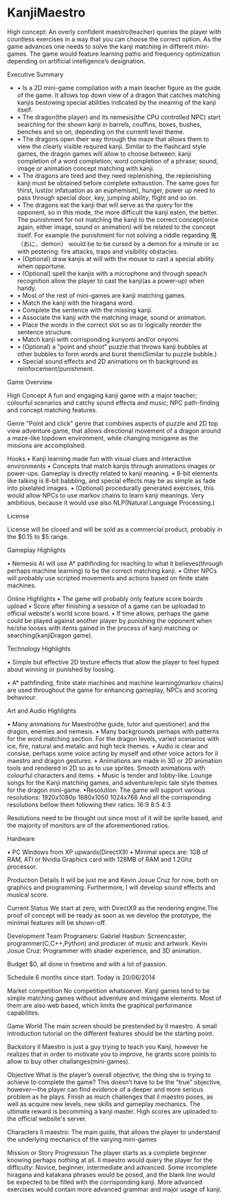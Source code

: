 KanjiMaestro
============

High concept: An overly confident maestro(teacher) queries the player with countless exercises in a way that you can choose the correct option. As the game advances one needs to solve the kanji matching in different mini-games. The game would feature learning paths and frequency optimization depending on artificial intelligence’s designation.

Executive Summary
* •	Is a 2D mini-game compilation with a main teacher figure as the guide of the game. It allows top down view of a dragon that catches matching kanjis bestowing special abilities indicated by the meaning of the kanji itself.
* •	The dragon(the player) and its nemesis(the CPU controlled NPC) start searching for the shown kanji in barrels, couffins, boxes, bushes, benches and so on, depending on the currentl level theme.
* •	The dragons open their way through the maze that allows them to view the clearly visible required kanji. Similar to the flashcard style games, the dragon games will allow to choose between:  kanji completion of a word completion; word completion of a phrase; sound, image or animation concept matching with kanji.
* •	The dragons are tired and they need replenishing, the replenishing kanji must be obtained before complete exhaustion. The same goes for thirst, lust(or infatuation as an euphemism), hunger, power up need to pass through special door, key, jumping ability, flight and so on.
* •	The dragons eat the kanji that will serve as the query for the opponent, so in this mode, the more difficult the kanji eaten, the better. The punishment for not matching the kanji to the correct concept(once again, either image, sound or animation) will be related to the concept itself. For example the punishment for not solving a riddle regarding 鬼（おに、demon） would be to be cursed by a demon for a minute or so with pestering: fire attacks, traps and visibility obstacles.
* •	(Optional) draw kanjis at will with the mouse to cast a special ability when opportune.
* •	(Optional) spell the kanjis with a microphone and through speach recognition allow the player to cast the kanji(as a power-up) when handy.
* •	Most of the rest of mini-games are kanji matching games.
* •	Match the kanji with the hiragana word.
* •	Complete the sentence with the missing kanji.
* •	Associate the kanji with the matching image, sound or animation.
* •	Place the words in the correct slot so as to logically reorder the sentence structure.
* •	Match kanji with corrisponding kunyomi and/or onyomi.
* •	(Optional) a "point and shoot" puzzle that throws kanji bubbles at other bubbles to form words and burst them(Similar tu puzzle bubble.)
* •	Special sound effects and 2D animations on th background as reinforcement/punishment.


Game Overview

High Concept
A fun and engaging kanji game with a major teacher; colourful scenarios and catchy sound effecta and music;
NPC path-finding and concept matching features.


Genre
"Point and click" genre that combines aspects of puzzle and 2D top view adventure game, that allows directional movement of a dragon around a maze-like topdown environment, while changing minigame as the missions are accomplished.

Hooks
•	Kanji learning made fun with visual clues and interactive environments
•	Concepts that match kanjis through animations images or power-ups.  Gameplay is directly related to kanji meaning.
•	8-bit elements like talking is 8-bit babbling, and special effects may be as simple as fade into pixelated images.
•	(Optional) procedurally generated exercises, this would allow NPCs to use markov chains to learn kanji meanings. Very ambitious, because it would use also NLP(Natural Language Processing.)

License

License will be closed and will be sold as a commercial product, probably in the $0.15 to $5 range.

Gameplay Highlights


•	Nemesis AI will use A* pathfinding for reaching to what it believes(through perhaps machine learning) to be the correct matching kanji.
•	Other NPCs will probably use scripted movements and actions based on finite state machines.
	


Online Highlights
•	The game will probably only feature score boards upload
•	Score after finishing a session of a game can be uploadad to official website's world score board.
•	If time allows, perhaps the game could be played against another player by punishing the opponent when he/she looses with items gained in the process of kanji matching or searching(kanjiDragon game).

Technology Highlights

•	Simple but effective 2D texture effects that allow the player to feel hyped about winning or punished by loosing.

•	A* pathfinding, finite state machines and machine learning(markov chains) are 
used throughout the game for enhancing gameplay, NPCs and scoring behaviour.


Art and Audio Highlights

•	Many animations for Maestro(the guide, tutor and questioner) and the dragon, enemies and nemesis.
•	Many backgrounds perhaps with patterns for the word matching section. For the dragon levels, varied scenarios with ice, fire, natural and metalic and high teck themes.
•	Audio is clear and consise, perhaps some voice acting by myself and other voice actors for il maestro and dragon gestures.
•	Animations are made in 3D or 2D animation tools and rendered in 2D so as to use sprites. Smooth animations with colourful characters and items.
•	Music is tender and lobby-like. Lounge songs for the Kanji matching games, and adventure/epic tale style themes for the dragon mini-game.
•Resolution:
The game will support various resolutions:
1920x1080p
1680x1050
1024x768
And all the corrisponding resolutions bellow them following their ratios:
16:9
8:5
4:3

Resolutions need to be thought out since most of it will be sprite based, and the majority of monitors are of the aforementioned ratios.



Hardware

•	PC Windows from XP upwards(DirectX9)
•	Minimal specs are: 1GB of RAM, ATI or Nvidia Graphics card with 128MB of RAM and 1.2Ghz processor.

Production Details
It will be just me and Kevin Josue Cruz for now, both on graphics and programming. Furthermore, I will develop sound effects and musical score.

Current Status
We start at zero, with DirectX9 as the rendering engine.The proof of concept will be ready as soon as we develop the prototype, the minimal features will be shown-off. 


Development Team
Programers: 
Gabriel Hasbun: Screencaster, programmer(C,C++,Python) and producer of music and artwork.
Kevin Josue Cruz: Programmer with shader experience, and 3D animation.



Budget
$0, all done in freetime and with a lot of passion.

Schedule
6 months since start. Today is 20/06/2014

Market competition
No competition whatsoever. Kanji games tend to be simple matching games without adventure and minigame elements. Most of them are also web based, which limits the graphical performance capabilites.

Game World
The main screen should be prestended by Il maestro. A small introduction tutorial on the different
features should be the starting point.

Backstory
Il Maestro is just a guy trying to teach you Kanji, however he realizes that in order to motivate you to improve, he grants score points to allow to buy other challanges(mini-games).

Objective
What is the player’s overall objective, the thing she is trying to achieve to complete the game? This doesn’t have to be the “true” objective, however—the player can find evidence of a deeper and more serious problem as he plays. 
Finish as much challenges that il maestro poses, as well as acquire new levels, new skills and gameplay mechanics. The ultimate reward is becomming a kanji master. High scores are uploaded to the official website's server.

Characters
Il maestro: The main guide, that allows the player to understand the underlying mechanics of the varying mini-games

Mission or Story Progression
The player starts as a complete beginner knowing perhaps nothing at all. Il maestro would query the player for the difficulty: Novice, beginner, intermediate and advanced. Some incomplete hiragana and katakana phrases would be posed, and the blank line would be expected to be filled with the corrisponding kanji. More advanced exercises would contain more advanced grammar and major usage of kanji.

